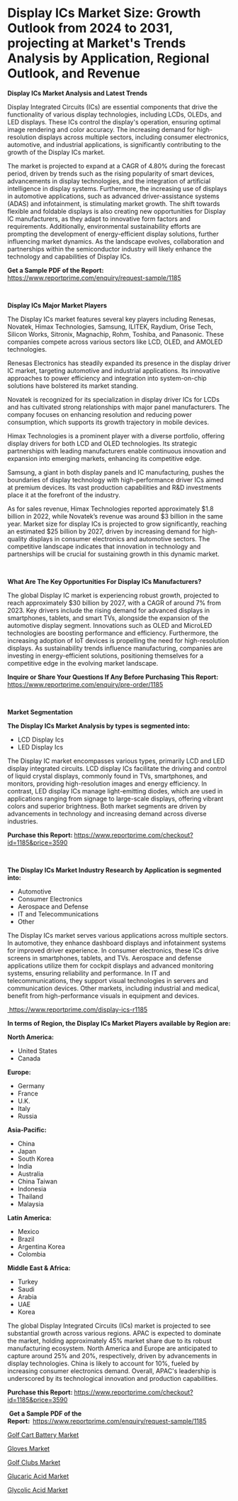 <p><h1>Display ICs Market Size: Growth Outlook from 2024 to 2031, projecting at Market's Trends Analysis by Application, Regional Outlook, and Revenue</h1></p><p><strong>Display ICs Market Analysis and Latest Trends</strong></p>
<p><p>Display Integrated Circuits (ICs) are essential components that drive the functionality of various display technologies, including LCDs, OLEDs, and LED displays. These ICs control the display's operation, ensuring optimal image rendering and color accuracy. The increasing demand for high-resolution displays across multiple sectors, including consumer electronics, automotive, and industrial applications, is significantly contributing to the growth of the Display ICs market.</p><p>The market is projected to expand at a CAGR of 4.80% during the forecast period, driven by trends such as the rising popularity of smart devices, advancements in display technologies, and the integration of artificial intelligence in display systems. Furthermore, the increasing use of displays in automotive applications, such as advanced driver-assistance systems (ADAS) and infotainment, is stimulating market growth. The shift towards flexible and foldable displays is also creating new opportunities for Display IC manufacturers, as they adapt to innovative form factors and requirements. Additionally, environmental sustainability efforts are prompting the development of energy-efficient display solutions, further influencing market dynamics. As the landscape evolves, collaboration and partnerships within the semiconductor industry will likely enhance the technology and capabilities of Display ICs.</p></p>
<p><strong>Get a Sample PDF of the Report:&nbsp;</strong> <a href="https://www.reportprime.com/enquiry/request-sample/1185?utm_campaign=2013&utm_medium=2&utm_source=Github&utm_content=ia&utm_term=24122024&utm_id=display-ics">https://www.reportprime.com/enquiry/request-sample/1185</a></p>
<p>&nbsp;</p>
<p><strong>Display ICs Major Market Players</strong></p>
<p><p>The Display ICs market features several key players including Renesas, Novatek, Himax Technologies, Samsung, ILITEK, Raydium, Orise Tech, Silicon Works, Sitronix, Magnachip, Rohm, Toshiba, and Panasonic. These companies compete across various sectors like LCD, OLED, and AMOLED technologies.</p><p>Renesas Electronics has steadily expanded its presence in the display driver IC market, targeting automotive and industrial applications. Its innovative approaches to power efficiency and integration into system-on-chip solutions have bolstered its market standing.</p><p>Novatek is recognized for its specialization in display driver ICs for LCDs and has cultivated strong relationships with major panel manufacturers. The company focuses on enhancing resolution and reducing power consumption, which supports its growth trajectory in mobile devices.</p><p>Himax Technologies is a prominent player with a diverse portfolio, offering display drivers for both LCD and OLED technologies. Its strategic partnerships with leading manufacturers enable continuous innovation and expansion into emerging markets, enhancing its competitive edge.</p><p>Samsung, a giant in both display panels and IC manufacturing, pushes the boundaries of display technology with high-performance driver ICs aimed at premium devices. Its vast production capabilities and R&D investments place it at the forefront of the industry.</p><p>As for sales revenue, Himax Technologies reported approximately $1.8 billion in 2022, while Novatek’s revenue was around $3 billion in the same year. Market size for display ICs is projected to grow significantly, reaching an estimated $25 billion by 2027, driven by increasing demand for high-quality displays in consumer electronics and automotive sectors. The competitive landscape indicates that innovation in technology and partnerships will be crucial for sustaining growth in this dynamic market.</p></p>
<p>&nbsp;</p>
<p><strong>What Are The Key Opportunities For Display ICs Manufacturers?</strong></p>
<p><p>The global Display IC market is experiencing robust growth, projected to reach approximately $30 billion by 2027, with a CAGR of around 7% from 2023. Key drivers include the rising demand for advanced displays in smartphones, tablets, and smart TVs, alongside the expansion of the automotive display segment. Innovations such as OLED and MicroLED technologies are boosting performance and efficiency. Furthermore, the increasing adoption of IoT devices is propelling the need for high-resolution displays. As sustainability trends influence manufacturing, companies are investing in energy-efficient solutions, positioning themselves for a competitive edge in the evolving market landscape.</p></p>
<p><strong>Inquire or Share Your Questions If Any Before Purchasing This Report:</strong> <a href="https://www.reportprime.com/enquiry/pre-order/1185?utm_campaign=2013&utm_medium=2&utm_source=Github&utm_content=ia&utm_term=24122024&utm_id=display-ics">https://www.reportprime.com/enquiry/pre-order/1185</a></p>
<p>&nbsp;</p>
<p><strong>Market Segmentation</strong></p>
<p><strong>The Display ICs Market Analysis by types is segmented into:</strong></p>
<p><ul><li>LCD Display Ics</li><li>LED Display Ics</li></ul></p>
<p><p>The Display IC market encompasses various types, primarily LCD and LED display integrated circuits. LCD display ICs facilitate the driving and control of liquid crystal displays, commonly found in TVs, smartphones, and monitors, providing high-resolution images and energy efficiency. In contrast, LED display ICs manage light-emitting diodes, which are used in applications ranging from signage to large-scale displays, offering vibrant colors and superior brightness. Both market segments are driven by advancements in technology and increasing demand across diverse industries.</p></p>
<p><strong>Purchase this Report:&nbsp;</strong><a href="https://www.reportprime.com/checkout?id=1185&price=3590&utm_campaign=2013&utm_medium=2&utm_source=Github&utm_content=ia&utm_term=24122024&utm_id=display-ics">https://www.reportprime.com/checkout?id=1185&price=3590</a></p>
<p>&nbsp;</p>
<p><strong>The Display ICs Market Industry Research by Application is segmented into:</strong></p>
<p><ul><li>Automotive</li><li>Consumer Electronics</li><li>Aerospace and Defense</li><li>IT and Telecommunications</li><li>Other</li></ul></p>
<p><p>The Display ICs market serves various applications across multiple sectors. In automotive, they enhance dashboard displays and infotainment systems for improved driver experience. In consumer electronics, these ICs drive screens in smartphones, tablets, and TVs. Aerospace and defense applications utilize them for cockpit displays and advanced monitoring systems, ensuring reliability and performance. In IT and telecommunications, they support visual technologies in servers and communication devices. Other markets, including industrial and medical, benefit from high-performance visuals in equipment and devices.</p></p>
<p><a href="https://www.reportprime.com/display-ics-r1185?utm_campaign=2013&utm_medium=2&utm_source=Github&utm_content=ia&utm_term=24122024&utm_id=display-ics">&nbsp;https://www.reportprime.com/display-ics-r1185</a></p>
<p><strong>In terms of Region, the Display ICs Market Players available by Region are:</strong></p>
<p>
    <p> <strong> North America: </strong>
        <ul>
            <li>United States</li>
            <li>Canada</li>
        </ul>
        </p> 
    <p> <strong> Europe: </strong>
        <ul>
            <li>Germany</li>
            <li>France</li>
            <li>U.K.</li>
            <li>Italy</li>
            <li>Russia</li>
        </ul>
        </p> 
    <p> <strong> Asia-Pacific: </strong>
        <ul>
            <li>China</li>
            <li>Japan</li>
            <li>South Korea</li>
            <li>India</li>
            <li>Australia</li>
            <li>China Taiwan</li>
            <li>Indonesia</li>
            <li>Thailand</li>
            <li>Malaysia</li>
        </ul>
        </p> 
    <p> <strong> Latin America: </strong>
        <ul>
            <li>Mexico</li>
            <li>Brazil</li>
            <li>Argentina Korea</li>
            <li>Colombia</li>
        </ul>
        </p> 
    <p> <strong> Middle East & Africa: </strong>
        <ul>
            <li>Turkey</li>
            <li>Saudi</li>
            <li>Arabia</li>
            <li>UAE</li>
            <li>Korea</li>
        </ul>
    </p>
    </p>
<p><p>The global Display Integrated Circuits (ICs) market is projected to see substantial growth across various regions. APAC is expected to dominate the market, holding approximately 45% market share due to its robust manufacturing ecosystem. North America and Europe are anticipated to capture around 25% and 20%, respectively, driven by advancements in display technologies. China is likely to account for 10%, fueled by increasing consumer electronics demand. Overall, APAC's leadership is underscored by its technological innovation and production capabilities.</p></p>
<p><strong>Purchase this Report: </strong><a href="https://www.reportprime.com/checkout?id=1185&price=3590&utm_campaign=2013&utm_medium=2&utm_source=Github&utm_content=ia&utm_term=24122024&utm_id=display-ics">https://www.reportprime.com/checkout?id=1185&price=3590</a></p>
<p>&nbsp;<strong>Get a Sample PDF of the Report:&nbsp;&nbsp;</strong><a href="https://www.reportprime.com/enquiry/request-sample/1185?utm_campaign=2013&utm_medium=2&utm_source=Github&utm_content=ia&utm_term=24122024&utm_id=display-ics">https://www.reportprime.com/enquiry/request-sample/1185</a></p>
<p><strong></strong></p>
<p><p><a href="https://www.linkedin.com/pulse/global-golf-cart-battery-market-exploring-share-trends-yhrxe?utm_campaign=2013&utm_medium=2&utm_source=Github&utm_content=ia&utm_term=24122024&utm_id=display-ics">Golf Cart Battery Market</a></p><p><a href="https://www.linkedin.com/pulse/gloves-market-size-forecast-2024-2031-anticipated-104-cagr-yoxqe?utm_campaign=2013&utm_medium=2&utm_source=Github&utm_content=ia&utm_term=24122024&utm_id=display-ics">Gloves Market</a></p><p><a href="https://www.linkedin.com/pulse/golf-clubs-market-report-projected-52-cagr-key-insights-customer-halle?utm_campaign=2013&utm_medium=2&utm_source=Github&utm_content=ia&utm_term=24122024&utm_id=display-ics">Golf Clubs Market</a></p><p><a href="https://www.linkedin.com/pulse/late-mark-research-ceirf?utm_campaign=2013&utm_medium=2&utm_source=Github&utm_content=ia&utm_term=24122024&utm_id=display-ics">Glucaric Acid Market</a></p><p><a href="https://www.linkedin.com/pulse/glycolic-acid-market-trends-growth-drivers-demand-supply-fs4jf?utm_campaign=2013&utm_medium=2&utm_source=Github&utm_content=ia&utm_term=24122024&utm_id=display-ics">Glycolic Acid Market</a></p></p>